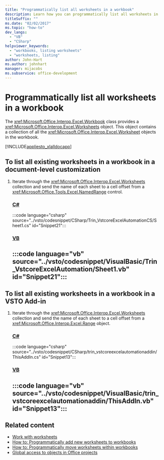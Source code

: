 ```yaml
---
title: "Programmatically list all worksheets in a workbook"
description: Learn how you can programmatically list all worksheets in a Microsoft Excel workbook by using Visual Studio.
titleSuffix: ""
ms.date: "02/02/2017"
ms.topic: "how-to"
dev_langs:
  - "VB"
  - "CSharp"
helpviewer_keywords:
  - "workbooks, listing worksheets"
  - "worksheets, listing"
author: John-Hart
ms.author: johnhart
manager: mijacobs
ms.subservice: office-development
---
```

# Programmatically list all worksheets in a workbook

  The <xref:Microsoft.Office.Interop.Excel.Workbook> class provides a <xref:Microsoft.Office.Interop.Excel.Worksheets> object. This object contains a collection of all the <xref:Microsoft.Office.Interop.Excel.Worksheet> objects in the workbook.

 [!INCLUDE[appliesto_xlalldocapp](../vsto/includes/appliesto-xlalldocapp-md.md)]

## To list all existing worksheets in a workbook in a document-level customization

1. Iterate through the <xref:Microsoft.Office.Interop.Excel.Worksheets> collection and send the name of each sheet to a cell offset from a <xref:Microsoft.Office.Tools.Excel.NamedRange> control.

     ### [C#](#tab/csharp)
     :::code language="csharp" source="../vsto/codesnippet/CSharp/Trin_VstcoreExcelAutomationCS/Sheet1.cs" id="Snippet21":::

     ### [VB](#tab/vb)
     :::code language="vb" source="../vsto/codesnippet/VisualBasic/Trin_VstcoreExcelAutomation/Sheet1.vb" id="Snippet21":::
     ---

## To list all existing worksheets in a workbook in a VSTO Add-in

1. Iterate through the <xref:Microsoft.Office.Interop.Excel.Worksheets> collection and send the name of each sheet to a cell offset from a <xref:Microsoft.Office.Interop.Excel.Range> object.

     ### [C#](#tab/csharp)
     :::code language="csharp" source="../vsto/codesnippet/CSharp/trin_vstcoreexcelautomationaddin/ThisAddIn.cs" id="Snippet13":::

     ### [VB](#tab/vb)
     :::code language="vb" source="../vsto/codesnippet/VisualBasic/trin_vstcoreexcelautomationaddin/ThisAddIn.vb" id="Snippet13":::
     ---

## Related content
- [Work with worksheets](../vsto/working-with-worksheets.md)
- [How to: Programmatically add new worksheets to workbooks](../vsto/how-to-programmatically-add-new-worksheets-to-workbooks.md)
- [How to: Programmatically move worksheets within workbooks](../vsto/how-to-programmatically-move-worksheets-within-workbooks.md)
- [Global access to objects in Office projects](../vsto/global-access-to-objects-in-office-projects.md)
